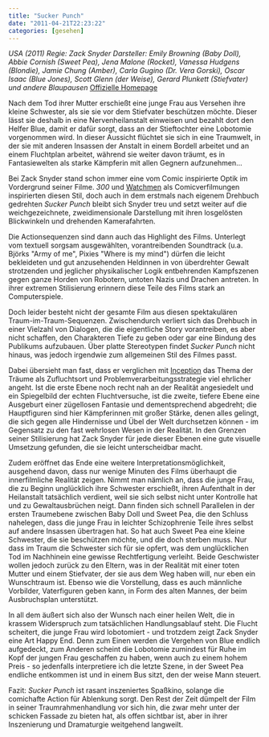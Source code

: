 ```yaml
---
title: "Sucker Punch"
date: "2011-04-21T22:23:22"
categories: [gesehen]
---
```


*USA (2011)
Regie: Zack Snyder
Darsteller: Emily Browning (Baby Doll), Abbie Cornish (Sweet Pea), Jena Malone (Rocket), Vanessa Hudgens (Blondie), Jamie Chung (Amber), Carla Gugino (Dr. Vera Gorski), Oscar Isaac (Blue Jones), Scott Glenn (der Weise), Gerard Plunkett (Stiefvater) und andere Blaupausen*
[Offizielle Homepage](http://www.suckerpunch-derfilm.de)

Nach dem Tod ihrer Mutter erschießt eine junge Frau aus Versehen ihre kleine Schwester, als sie sie vor dem Stiefvater beschützen möchte. Dieser lässt sie deshalb in eine Nervenheilanstalt einweisen und bezahlt dort den Helfer Blue, damit er dafür sorgt, dass an der Stieftochter eine Lobotomie vorgenommen wird. In dieser Aussicht flüchtet sie sich in eine Traumwelt, in der sie mit anderen Insassen der Anstalt in einem Bordell arbeitet und an einem Fluchtplan arbeitet, während sie weiter davon träumt, es in Fantasiewelten als starke Kämpferin mit allen Gegnern aufzunehmen...

Bei Zack Snyder stand schon immer eine vom Comic inspirierte Optik im Vordergrund seiner Filme. *300* und [Watchmen](/2009/09/07/watchmen/) als Comicverfilmungen inspirierten diesen Stil, doch auch in dem erstmals nach eigenem Drehbuch gedrehten *Sucker Punch* bleibt sich Snyder treu und setzt weiter auf die weichgezeichnete, zweidimensionale Darstellung mit ihren losgelösten Blickwinkeln und drehenden Kamerafahrten.

Die Actionsequenzen sind dann auch das Highlight des Films. Unterlegt vom textuell sorgsam ausgewählten, vorantreibenden Soundtrack (u.a. Björks "Army of me", Pixies "Where is my mind") dürfen die leicht bekleideten und gut anzusehenden Heldinnen in von überdrehter Gewalt strotzenden und jeglicher physikalischer Logik entbehrenden Kampfszenen gegen ganze Horden von Robotern, untoten Nazis und Drachen antreten. In ihrer extremen Stilisierung erinnern diese Teile des Films stark an Computerspiele.

Doch leider besteht nicht der gesamte Film aus diesen spektakulären Traum-im-Traum-Sequenzen. Zwischendurch verliert sich das Drehbuch in einer Vielzahl von Dialogen, die die eigentliche Story vorantreiben, es aber nicht schaffen, den Charakteren Tiefe zu geben oder gar eine Bindung des Publikums aufzubauen. Über platte Stereotypen findet *Sucker Punch* nicht hinaus, was jedoch irgendwie zum allgemeinen Stil des Filmes passt.

Dabei übersieht man fast, dass er verglichen mit [Inception](/2010/09/19/inception/) das Thema der Träume als Zufluchtsort und Problemverarbeitungsstrategie viel ehrlicher angeht. Ist die erste Ebene noch recht nah an der Realität angesiedelt und ein Spiegelbild der echten Fluchtversuche, ist die zweite, tiefere Ebene eine Ausgeburt einer zügellosen Fantasie und dementsprechend abgedreht; die Hauptfiguren sind hier Kämpferinnen mit großer Stärke, denen alles gelingt, die sich gegen alle Hindernisse und Übel der Welt durchsetzen können - im Gegensatz zu den fast wehrlosen Wesen in der Realität. In den Grenzen seiner Stilisierung hat Zack Snyder für jede dieser Ebenen eine gute visuelle Umsetzung gefunden, die sie leicht unterscheidbar macht.

Zudem eröffnet das Ende eine weitere Interpretationsmöglichkeit, ausgehend davon, dass nur wenige Minuten des Films überhaupt die innerfilmliche Realität zeigen. Nimmt man nämlich an, dass die junge Frau, die zu Beginn unglücklich ihre Schwester erschießt, ihren Aufenthalt in der Heilanstalt tatsächlich verdient, weil sie sich selbst nicht unter Kontrolle hat und zu Gewaltausbrüchen neigt. Dann finden sich schnell Parallelen in der ersten Traumebene zwischen Baby Doll und Sweet Pea, die den Schluss nahelegen, dass die junge Frau in leichter Schizophrenie Teile ihres selbst auf andere Insassen übertragen hat. So hat auch Sweet Pea eine kleine Schwester, die sie beschützen möchte, und die doch sterben muss. Nur dass im Traum die Schwester sich für sie opfert, was dem unglücklichen Tod im Nachhinein eine gewisse Rechtfertigung verleiht. Beide Geschwister wollen jedoch zurück zu den Eltern, was in der Realität mit einer toten Mutter und einem Stiefvater, der sie aus dem Weg haben will, nur eben ein Wunschtraum ist. Ebenso wie die Vorstellung, dass es auch männliche Vorbilder, Vaterfiguren geben kann, in Form des alten Mannes, der beim Ausbruchsplan unterstützt.

In all dem äußert sich also der Wunsch nach einer heilen Welt, die in krassem Widerspruch zum tatsächlichen Handlungsablauf steht. Die Flucht scheitert, die junge Frau wird lobotomiert - und trotzdem zeigt Zack Snyder eine Art Happy End. Denn zum Einen werden die Vergehen von Blue endlich aufgedeckt, zum Anderen scheint die Lobotomie zumindest für Ruhe im Kopf der jungen Frau geschaffen zu haben, wenn auch zu einem hohem Preis - so jedenfalls interpretiere ich die letzte Szene, in der Sweet Pea endliche entkommen ist und in einem Bus sitzt, den der weise Mann steuert.

Fazit: *Sucker Punch* ist rasant inszeniertes Spaßkino, solange die comichafte Action für Ablenkung sorgt. Den Rest der Zeit dümpelt der Film in seiner Traumrahmenhandlung vor sich hin, die zwar mehr unter der schicken Fassade zu bieten hat, als offen sichtbar ist, aber in ihrer Inszenierung und Dramaturgie weitgehend  langweilt.
